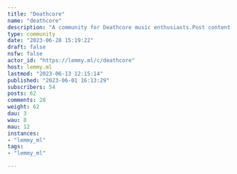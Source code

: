 ```yaml
---
title: "Deathcore" 
name: "deathcore"
description: "A community for Deathcore music enthusiasts.Post content about Deathcore or Deathcore adjacent music (because let's not get too picky about genres).And be nice too each other.Check out other metal music communities:- [!metal@lemmy.ml](https://lemmy.ml/c/metal) - [!metal@lemmy.helvetet.eu](https://lemmy.helvetet.eu/c/metal) - [!blackmetal@lemmy.ml](https://lemmy.ml/c/blackmetal) - [!blackmetal@feddit.de](https://feddit.de/c/blackmetal) - [!deathmetal@lemmy.ml](https://lemmy.ml/c/deathmetal) - [!doommetal@lemmy.ml](https://lemmy.ml/c/doommetal) - [!melodicdeathmetal@lemmy.ml](https://lemmy.ml/c/melodicdeathmetal) - [!metalcore@lemmy.ml](https://lemmy.ml/c/metalcore) - [!progmetal@sopuli.xyz](https://sopuli.xyz/c/progmetal)- [!symphonicmetal@lemmy.helvetet.eu](https://lemmy.helvetet.eu/c/symphonicmetal) - [!thrashmetal@lemmy.ml](https://lemmy.ml/c/thrashmetal) For Memes:- [!metalmemes@lemmy.world](https://lemmy.world/c/metalmemes)"
type: community
date: "2023-06-28 15:19:22"
draft: false
nsfw: false
actor_id: "https://lemmy.ml/c/deathcore"
host: lemmy.ml
lastmod: "2023-06-13 12:15:14"
published: "2023-06-01 16:13:29"
subscribers: 54
posts: 62
comments: 28
weight: 62
dau: 3
wau: 8
mau: 12
instances:
- "lemmy_ml"
tags: 
- "lemmy_ml"

---
```


